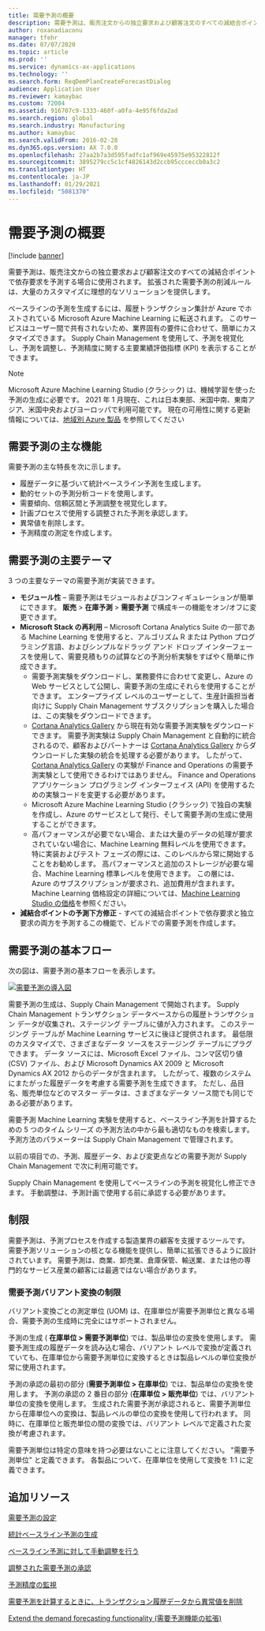 ```yaml
---
title: 需要予測の概要
description: 需要予測は、販売注文からの独立要求および顧客注文のすべての減結合ポイントで依存要求を予測する場合に使用されます。 拡張された需要予測の削減ルールは、大量のカスタマイズに理想的なソリューションを提供します。
author: roxanadiaconu
manager: tfehr
ms.date: 07/07/2020
ms.topic: article
ms.prod: ''
ms.service: dynamics-ax-applications
ms.technology: ''
ms.search.form: ReqDemPlanCreateForecastDialog
audience: Application User
ms.reviewer: kamaybac
ms.custom: 72004
ms.assetid: 916707c9-1333-460f-a0fa-4e95f6fda2ad
ms.search.region: global
ms.search.industry: Manufacturing
ms.author: kamaybac
ms.search.validFrom: 2016-02-28
ms.dyn365.ops.version: AX 7.0.0
ms.openlocfilehash: 27aa2b7a3d595fadfc1af969e45975e95322812f
ms.sourcegitcommit: 3895279cc5c1cf4826143d2ccb95ccceccb0a3c2
ms.translationtype: HT
ms.contentlocale: ja-JP
ms.lasthandoff: 01/29/2021
ms.locfileid: "5081370"
---
```

# <a name="demand-forecasting-overview"></a>需要予測の概要

[!include [banner](../includes/banner.md)]

需要予測は、販売注文からの独立要求および顧客注文のすべての減結合ポイントで依存要求を予測する場合に使用されます。 拡張された需要予測の削減ルールは、大量のカスタマイズに理想的なソリューションを提供します。

ベースラインの予測を生成するには、履歴トランザクション集計が Azure でホストされている Microsoft Azure Machine Learning に転送されます。 このサービスはユーザー間で共有されないため、業界固有の要件に合わせて、簡単にカスタマイズできます。 Supply Chain Management を使用して、予測を視覚化し、予測を調整し、予測精度に関する主要業績評価指標 (KPI) を表示することができます。

> [!NOTE]
> Microsoft Azure Machine Learning Studio (クラシック) は、機械学習を使った予測の生成に必要です。 2021 年 1 月現在、これは日本東部、米国中南、東南アジア、米国中央およびヨーロッパで利用可能です。 現在の可用性に関する更新情報については、[地域別 Azure 製品](https://azure.microsoft.com/global-infrastructure/services/?regions=all&products=machine-learning-studio) を参照してください

## <a name="key-features-of-demand-forecasting"></a>需要予測の主な機能

需要予測の主な特長を次に示します。

- 履歴データに基づいて統計ベースライン予測を生成します。
- 動的セットの予測分析コードを使用します。
- 需要傾向、信頼区間と予測調整を視覚化します。
- 計画プロセスで使用する調整された予測を承認します。
- 異常値を削除します。
- 予測精度の測定を作成します。

## <a name="major-themes-in-demand-forecasting"></a>需要予測の主要テーマ

3 つの主要なテーマの需要予測が実装できます。

- **モジュール性** – 需要予測はモジュールおよびコンフィギュレーションが簡単にできます。 **販売** &gt; **在庫予測** &gt; **需要予測** で構成キーの機能をオン/オフに変更できます。
- **Microsoft Stack の再利用** – Microsoft Cortana Analytics Suite の一部である Machine Learning を使用すると、アルゴリズム R または Python プログラミング言語、およびシンプルなドラッグ アンド ドロップ インターフェースを使用して、需要見積もりの試算などの予測分析実験をすばやく簡単に作成できます。
  - 需要予測実験をダウンロードし、業務要件に合わせて変更し、Azure の Web サービスとして公開し、需要予測の生成にそれらを使用することができます。 エンタープライズ レベルのユーザーとして、生産計画担当者向けに Supply Chain Management サブスクリプションを購入した場合は、この実験をダウンロードできます。
  - [Cortana Analytics Gallery](https://gallery.cortanaanalytics.com/) から現在有効な需要予測実験をダウンロードできます。 需要予測実験は Supply Chain Management と自動的に統合されるので、顧客およびパートナーは [Cortana Analytics Gallery](https://gallery.cortanaanalytics.com/) からダウンロードした実験の統合を処理する必要があります。 したがって、[Cortana Analytics Gallery](https://gallery.cortanaanalytics.com/) の実験が Finance and Operations の需要予測実験として使用できるわけではありません。 Finance and Operations アプリケーション プログラミング インターフェイス (API) を使用するための実験コードを変更する必要があります。
  - Microsoft Azure Machine Learning Studio (クラシック) で独自の実験を作成し、Azure のサービスとして発行、そして需要予測の生成に使用することができます。
  - 高パフォーマンスが必要でない場合、または大量のデータの処理が要求されていない場合に、Machine Learning 無料レベルを使用できます。 特に実装およびテスト フェーズの際には、このレベルから常に開始することをお勧めします。 高パフォーマンスと追加のストレージが必要な場合、Machine Learning 標準レベルを使用できます。 この層には、Azure のサブスクリプションが要求され、追加費用が含まれます。 Machine Learning 価格設定の詳細については、[Machine Learning Studio の価格](https://aka.ms/machine-learning-price-info)を参照ください。
- **減結合ポイントの予測下方修正** - すべての減結合ポイントで依存要求と独立要求の両方を予測するこの機能で、ビルドでの需要予測を作成します。

## <a name="basic-flow-in-demand-forecasting"></a>需要予測の基本フロー

次の図は、需要予測の基本フローを表示します。

[![需要予測の導入図](./media/demand-forecasting-introduction.png)](./media/demand-forecasting-introduction.png)

需要予測の生成は、Supply Chain Management で開始されます。 Supply Chain Management トランザクション データベースからの履歴トランザクション データが収集され、ステージング テーブルに値が入力されます。 このステージング テーブルが Machine Learning サービスに後ほど提供されます。 最低限のカスタマイズで、さまざまなデータ ソースをステージング テーブルにプラグできます。 データ ソースには、Microsoft Excel ファイル、コンマ区切り値 (CSV) ファイル、および Microsoft Dynamics AX 2009 と Microsoft Dynamics AX 2012 からのデータが含まれます。 したがって、複数のシステムにまたがった履歴データを考慮する需要予測を生成できます。 ただし、品目名、販売単位などのマスター データは、さまざまなデータ ソース間でも同じである必要があります。

需要予測 Machine Learning 実験を使用すると、ベースライン予測を計算するための 5 つのタイム シリーズ の予測方法の中から最も適切なものを検索します。 予測方法のパラメーターは Supply Chain Management で管理されます。

以前の項目での、予測、履歴データ、および変更点などの需要予測が Supply Chain Management で次に利用可能です。

Supply Chain Management を使用してベースラインの予測を視覚化し修正できます。 手動調整は、予測計画で使用する前に承認する必要があります。

## <a name="limitations"></a>制限

需要予測は、予測プロセスを作成する製造業界の顧客を支援するツールです。 需要予測ソリューションの核となる機能を提供し、簡単に拡張できるように設計されています。 需要予測は、商業、卸売業、倉庫保管、輸送業、または他の専門的なサービス産業の顧客には最適ではない場合があります。

### <a name="demand-forecast-variant-conversion-limitation"></a>需要予測バリアント変換の制限

バリアント変換ごとの測定単位 (UOM) は、在庫単位が需要予測単位と異なる場合、需要予測の生成時に完全にはサポートされません。

予測の生成 ( **在庫単位 > 需要予測単位**) では、製品単位の変換を使用します。 需要予測生成の履歴データを読み込む場合、バリアント レベルで変換が定義されていても、在庫単位から需要予測単位に変換するときは製品レベルの単位変換が常に使用されます。

予測の承認の最初の部分 (**需要予測単位 > 在庫単位**) では、製品単位の変換を使用します。 予測の承認の 2 番目の部分 (**在庫単位 > 販売単位**) では、バリアント単位の変換を使用します。 生成された需要予測が承認されると、需要予測単位から在庫単位への変換は、製品レベルの単位の変換を使用して行われます。 同時に、在庫単位と販売単位の間の変換では、バリアント レベルで定義された変換が考慮されます。

需要予測単位は特定の意味を持つ必要はないことに注意してください。 "需要予測単位" と定義できます。 各製品について、在庫単位を使用して変換を 1:1 に定義できます。

## <a name="additional-resources"></a>追加リソース

[需要予測の設定](demand-forecasting-setup.md)

[統計ベースライン予測の生成](generate-statistical-baseline-forecast.md)

[ベースライン予測に対して手動調整を行う](manual-adjustments-baseline-forecast.md)

[調整された需要予測の承認](authorize-adjusted-forecast.md)

[予測精度の監視](monitor-forecast-accuracy.md)

[需要予測を計算するときに、トランザクション履歴データから異常値を削除](remove-historical-outliers-calculating-demand-forecast.md)

[Extend the demand forecasting functionality (需要予測機能の拡張)](https://www.youtube.com/watch?v=4OIKIXLiNjI&feature=youtu.be)
